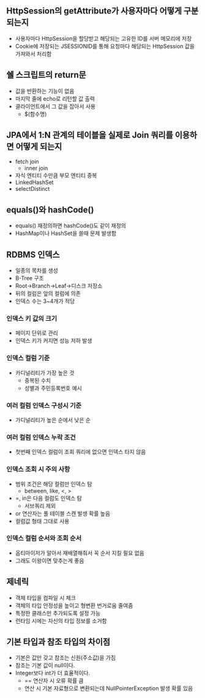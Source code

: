 ## HttpSession의 getAttribute가 사용자마다 어떻게 구분되는지
* 사용자마다 HttpSession을 할당받고 해당되는 고유한 ID를 서버 메모리에 저장
* Cookie에 저장되는 JSESSIONID를 통해 요청마다 해당되는 HttpSession 값을 가져와서 처리함

## 쉘 스크립트의 return문
* 값을 반환하는 기능이 없음
* 마지막 줄에 echo로 리턴할 값 출력
* 클라이언트에서 그 값을 잡아서 사용
  * $(함수명)

## JPA에서 1:N 관계의 테이블을 실제로 Join 쿼리를 이용하면 어떻게 되는지
* fetch join
  * inner join
* 자식 엔티티 수만큼 부모 엔티티 중복
* LinkedHashSet
* selectDistinct

## equals()와 hashCode()
* equals() 재정의하면 hashCode()도 같이 재정의
* HashMap이나 HashSet을 쓸때 문제 발생함

## RDBMS 인덱스
* 일종의 목차를 생성
* B-Tree 구조
* Root->Branch->Leaf->디스크 저장소
* 뒤의 컬럼은 앞의 컬럼에 의존
* 인덱스 수는 3~4개가 적당

### 인덱스 키 값의 크기
* 페이지 단위로 관리
* 인덱스 키가 커지면 성능 저하 발생

### 인덱스 컬럼 기준
* 카디널리티가 가장 높은 것
  * 중복된 수치
  * 성별과 주민등록번호 예시

### 여러 컬럼 인덱스 구성시 기준
* 가디널리티가 높은 순에서 낮은 순

### 여러 컬럼 인덱스 누락 조건
* 첫번째 인덱스 컬럼이 조회 쿼리에 없으면 인덱스 타지 않음

### 인덱스 조회 시 주의 사항
* 범위 조건은 해당 컬럼만 인덱스 탐
  * between, like, <, >
* =, in은 다음 컬럼도 인덱스 탐
  * 서브쿼리 제외
* or 연산자는 풀 테이블 스캔 발생 확률 높음
* 컬럼값 형태 그대로 사용

### 인덱스 컬럼 순서와 조회 순서
* 옵티마이저가 알아서 재배열해줘서 꼭 순서 지킬 필요 없음
* 그래도 이왕이면 맞추는게 좋음

## 제네릭
* 객체 타입을 컴파일 시 체크
* 객체의 타입 안정성을 높이고 형변환 번거로움 줄여줌
* 특정한 클래스만 추가되도록 설정 가능
* 런타임 시에는 자신의 타입 정보를 소거함

## 기본 타입과 참조 타입의 차이점
* 기본은 값만 갖고 참조는 신원(주소값)을 가짐
* 참조는 기본 값이 null이다.
* Integer보다 int가 더 효율적이다.
  * == 연산자 시 오류 확률 큼
  * 연산 시 기본 자료형으로 변환되는데 NullPointerException 발생 확률 있음


